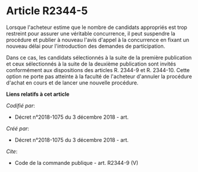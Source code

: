 # Article R2344-5

Lorsque l'acheteur estime que le nombre de candidats appropriés est trop restreint pour assurer une véritable concurrence, il
peut suspendre la procédure et publier à nouveau l'avis d'appel à la concurrence en fixant un nouveau délai pour
l'introduction des demandes de participation. 

Dans ce cas, les candidats sélectionnés à la suite de la première publication et ceux sélectionnés à la suite de la deuxième
publication sont invités conformément aux dispositions des articles R. 2344-9 et R. 2344-10. Cette option ne porte pas
atteinte à la faculté de l'acheteur d'annuler la procédure d'achat en cours et de lancer une nouvelle procédure.

**Liens relatifs à cet article**

_Codifié par_:

  - Décret n°2018-1075 du 3 décembre 2018 - art.

_Créé par_:

  - Décret n°2018-1075 du 3 décembre 2018 - art.

_Cite_:

  - Code de la commande publique - art. R2344-9 (V)
